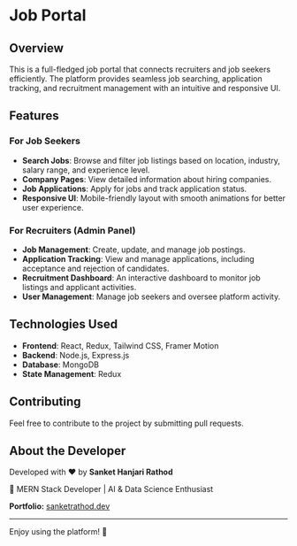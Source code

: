 # Job Portal

## Overview

This is a full-fledged job portal that connects recruiters and job seekers efficiently. The platform provides seamless job searching, application tracking, and recruitment management with an intuitive and responsive UI.

## Features

### For Job Seekers

- **Search Jobs**: Browse and filter job listings based on location, industry, salary range, and experience level.
- **Company Pages**: View detailed information about hiring companies.
- **Job Applications**: Apply for jobs and track application status.
- **Responsive UI**: Mobile-friendly layout with smooth animations for better user experience.

### For Recruiters (Admin Panel)

- **Job Management**: Create, update, and manage job postings.
- **Application Tracking**: View and manage applications, including acceptance and rejection of candidates.
- **Recruitment Dashboard**: An interactive dashboard to monitor job listings and applicant activities.
- **User Management**: Manage job seekers and oversee platform activity.

## Technologies Used

- **Frontend**: React, Redux, Tailwind CSS, Framer Motion
- **Backend**: Node.js, Express.js
- **Database**: MongoDB
- **State Management**: Redux


## Contributing

Feel free to contribute to the project by submitting pull requests.

## About the Developer

Developed with ❤️ by **Sanket Hanjari Rathod**

🚀 MERN Stack Developer | AI & Data Science Enthusiast

**Portfolio:** [sanketrathod.dev](https://sanketrathod.dev)

---

Enjoy using the platform! 🚀
